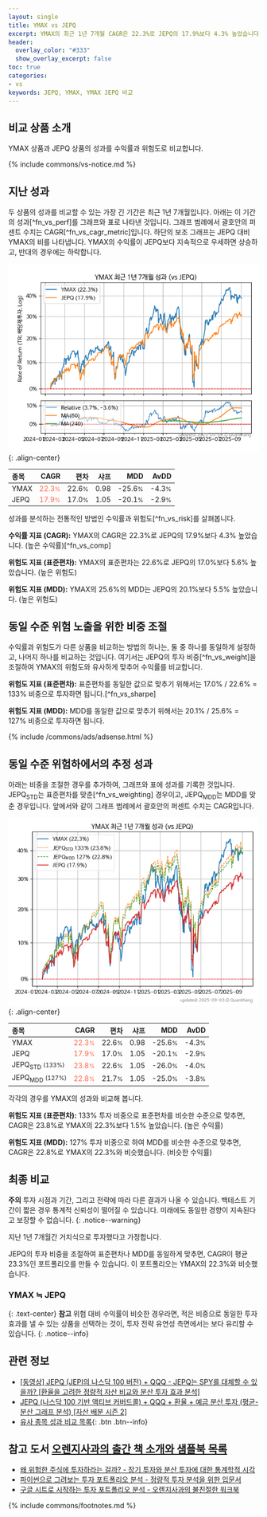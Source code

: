 ```yaml
---
layout: single
title: YMAX vs JEPQ
excerpt: YMAX의 최근 1년 7개월 CAGR은 22.3%로 JEPQ의 17.9%보다 4.3% 높았습니다.
header:
  overlay_color: "#333"
  show_overlay_excerpt: false
toc: true
categories:
- vs
keywords: JEPQ, YMAX, YMAX JEPQ 비교
---
```


## 비교 상품 소개


YMAX 상품과 JEPQ 상품의 성과를 수익률과 위험도로 비교합니다.





{% include commons/vs-notice.md %}

## 지난 성과

두 상품의 성과를 비교할 수 있는 가장 긴 기간은 최근 1년 7개월입니다. 아래는 이 기간의 성과[^fn_vs_perf]를 그래프와 표로 나타낸 것입니다.
그래프 범례에서 괄호안의 퍼센트 수치는 CAGR[^fn_vs_cagr_metric]입니다.
하단의 보조 그래프는 JEPQ 대비 YMAX의 비를 나타냅니다.
YMAX의 수익률이 JEPQ보다 지속적으로 우세하면 상승하고, 반대의 경우에는 하락합니다.

![YMAX](/vs/images/ymax-vs-jepq_dual.png){: .align-center}

| **종목** | **CAGR** | **편차** | **샤프** | **MDD** | **AvDD** |
| :------------ | ------: | -----------: | -------: | ------: | -------: |
| YMAX | <span style="color: tomato">22.3<small>%</small></span> | 22.6<small>%</small> | 0.98 | -25.6<small>%</small> | -4.3<small>%</small> |
| JEPQ | <span style="color: tomato">17.9<small>%</small></span> | 17.0<small>%</small> | 1.05 | -20.1<small>%</small> | -2.9<small>%</small> |

<!-- more -->


성과를 분석하는 전통적인 방법인 수익률과 위험도[^fn_vs_risk]를 살펴봅니다.

**수익률 지표 (CAGR):** YMAX의 CAGR은 22.3%로 JEPQ의 17.9%보다 4.3% 높았습니다. (높은 수익률)[^fn_vs_comp]

**위험도 지표 (표준편차):** YMAX의 표준편차는 22.6%로 JEPQ의 17.0%보다 5.6% 높았습니다. (높은 위험도)

**위험도 지표 (MDD):** YMAX의 25.6%의 MDD는 JEPQ의 20.1%보다 5.5% 높았습니다. (높은 위험도)



## 동일 수준 위험 노출을 위한 비중 조절

수익률과 위험도가 다른 상품을 비교하는 방법의 하나는, 둘 중 하나를 동일하게 설정하고, 나머지 하나를 비교하는 것입니다.
여기서는 JEPQ의 투자 비중[^fn_vs_weight]을 조절하여 YMAX의 위험도와 유사하게 맞추어 수익률를 비교합니다.

**위험도 지표 (표준편차):** 표준편차를 동일한 값으로 맞추기 위해서는 17.0% / 22.6% = 133% 비중으로 투자하면 됩니다.[^fn_vs_sharpe]

**위험도 지표 (MDD):** MDD를 동일한 값으로 맞추기 위해서는 20.1% / 25.6% = 127% 비중으로 투자하면 됩니다.


{% include /commons/ads/adsense.html %}



## 동일 수준 위험하에서의 추정 성과

아래는 비중을 조절한 경우를 추가하여, 그래프와 표에 성과를 기록한 것입니다.
JEPQ<sub>STD</sub>는 표준편차를 맞춘[^fn_vs_weighting] 경우이고, JEPQ<sub>MDD</sub>는 MDD를 맞춘 경우입니다.
앞에서와 같이 그래프 범례에서 괄호안의 퍼센트 수치는 CAGR입니다.


![YMAX](/vs/images/ymax-vs-jepq.png){: .align-center}



| **종목** | **CAGR** | **편차** | **샤프** | **MDD** | **AvDD** |
| :------------ | ------: | -----------: | -------: | ------: | -------: |
| YMAX | <span style="color: tomato">22.3<small>%</small></span> | 22.6<small>%</small> | 0.98 | -25.6<small>%</small> | -4.3<small>%</small> |
| JEPQ | <span style="color: tomato">17.9<small>%</small></span> | 17.0<small>%</small> | 1.05 | -20.1<small>%</small> | -2.9<small>%</small> |
| JEPQ<sub>STD</sub> <small>(133%)</small> | <span style="color: tomato">23.8<small>%</small></span> | 22.6<small>%</small> | 1.05 | -26.0<small>%</small> | -4.0<small>%</small> |
| JEPQ<sub>MDD</sub> <small>(127%)</small> | <span style="color: tomato">22.8<small>%</small></span> | 21.7<small>%</small> | 1.05 | -25.0<small>%</small> | -3.8<small>%</small> |



각각의 경우를 YMAX의 성과와 비교해 봅니다.

**위험도 지표 (표준편차):** 133% 투자 비중으로 표준편차를 비슷한 수준으로 맞추면, CAGR은 23.8%로 YMAX의 22.3%보다 1.5% 높았습니다. (높은 수익률)

**위험도 지표 (MDD):** 127% 투자 비중으로 하여 MDD를 비슷한 수준으로 맞추면, CAGR은 22.8%로 YMAX의 22.3%와 비슷했습니다. (비슷한 수익률)




## 최종 비교

**주의** 투자 시점과 기간, 그리고 전략에 따라 다른 결과가 나올 수 있습니다. 백테스트 기간이 짧은 경우 통계적 신뢰성이 떨어질 수 있습니다. 미래에도 동일한 경향이 지속된다고 보장할 수 없습니다.
{: .notice--warning}

지난 1년 7개월간 거치식으로 투자했다고 가정합니다.

JEPQ의 투자 비중을 조절하여 표준편차나 MDD를 동일하게 맞추면, CAGR이 평균 23.3%인 포트폴리오를 만들 수 있습니다.
이 포트폴리오는 YMAX의 22.3%와 비슷했습니다.

### YMAX ≒ JEPQ
{: .text-center}
**참고** 위험 대비 수익률이 비슷한 경우라면, 적은 비중으로 동일한 투자 효과를 낼 수 있는 상품을 선택하는 것이, 투자 전략 유연성 측면에서는 보다 유리할 수 있습니다.
{: .notice--info}


## 관련 정보

- [[동영상] JEPQ (JEPI의 나스닥 100 버전) + QQQ - JEPQ는 SPY를 대체할 수 있을까? [환율을 고려한 정량적 자산 비교와 분산 투자 효과 분석]](https://youtu.be/K7d5xCDrURo)
- [JEPQ (나스닥 100 기반 액티브 커버드콜) + QQQ + 환율 + 예금 분산 투자 (평균-분산 그래프 분석) [자산 배분 시즌 2]](https://m.blog.naver.com/onuri2005/223933176683)
- [유사 종목 성과 비교 목록](/vs/){: .btn .btn--info}


## 참고 도서 [오렌지사과의 출간 책 소개와 샘플북 목록](https://kongdori.tistory.com/691)

- [왜 위험한 주식에 투자하라는 걸까? - 장기 투자와 분산 투자에 대한 통계학적 시각](https://kongdori.tistory.com/421)
- [파이썬으로 그려보는 투자 포트폴리오 분석  - 정량적 투자 분석을 위한 입문서](https://kongdori.tistory.com/643)
- [구글 시트로 시작하는 투자 포트폴리오 분석 - 오렌지사과의 불친절한 워크북](https://kongdori.tistory.com/449)

{% include commons/footnotes.md %}